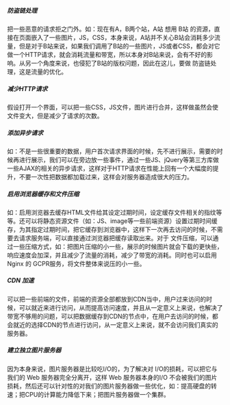 ##### 防盗链处理

把一些恶意的请求拒之门外。如：现在有A，B两个站，A站 想用 B站 的资源，直接在页面嵌入了一些图片，JS，CSS，本身来说，A站并不关心B站会消耗多少流量，但是对于B站来说，如果我们调用了B站的一些图片，JS或者CSS，都会对它做一个HTTP请求，就会消耗流量和带宽，所以本身对B站来说，会有不好的影响。从另一个角度来说，也侵犯了B站的版权问题，因此在这儿，要做 防盗链处理，这是流量的优化。

##### 减少HTTP请求

假设打开一个界面，可以把一些CSS，JS文件，图片进行合并，这样做虽然会使文件变大，但是减少了请求的次数。

##### 添加异步请求

如：不是一些很重要的数据，用户首次请求界面的时候，先不进行展示，需要的时候再进行展示，我们可以在旁边放一些事件，通过一些JS、jQuery等第三方库做一些AJAX的相关的异步请求，这样对于HTTP请求在性能上回有一个大幅度的提升，不要一次性把数据都加载过来，这样会对服务器造成很大的压力。

##### 启用浏览器缓存和文件压缩

如：启用浏览器去缓存HTML文件给其设定过期时间，设定缓存文件相关的指纹等等。还可以将静态资源文件（如：JS、image等一些前端资源）设置过期时间缓存，为其指定过期时间，把它缓存到浏览器中，这样下一次再去访问的时候，不需要去请求服务端，可以直接通过浏览器把缓存读取出来。对于 文件压缩，可以通过一些压缩方式，如：把图片压缩的小一些，展示的时候图片就会下载的更快些，响应速度会加深，并且减少了流量的消耗，减少了带宽的消耗。同时也可以启用 Nginx 的 GCPR服务，将文件整体来说压的小一些。

##### CDN 加速

可以把一些前端的文件，前端的资源全部都放到CDN当中，用户过来访问的时候，可以就近来进行访问，从而提高访问速度，并且从一定意义上来说，也解决了带宽不够用的问题，可以把数据缓存到CDN的节点中，在用户去访问的时候，都会就近的选择CDN的节点进行访问，从一定意义上来说，就不会访问我们真实的服务器。

##### 建立独立图片服务器 

因为本身来说，图片服务器是比较吃I/O的，为了解决对 I/O的损耗，可以把它与我们的 Web 服务器完全分离开，这样 Web 服务器本身的I/O 不会被我们的图片损耗，然后还可以针对性的对我们的图片服务器做一些优化，如：提高硬盘的转速；把CPU的计算能力降低下来；把图片服务器做一个集群。

